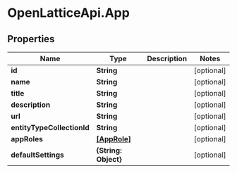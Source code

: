 # OpenLatticeApi.App

## Properties

Name | Type | Description | Notes
------------ | ------------- | ------------- | -------------
**id** | **String** |  | [optional] 
**name** | **String** |  | [optional] 
**title** | **String** |  | [optional] 
**description** | **String** |  | [optional] 
**url** | **String** |  | [optional] 
**entityTypeCollectionId** | **String** |  | [optional] 
**appRoles** | [**[AppRole]**](AppRole.md) |  | [optional] 
**defaultSettings** | **{String: Object}** |  | [optional] 


